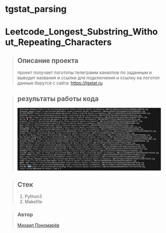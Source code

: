 # tgstat_parsing
# Leetcode_Longest_Substring_Without_Repeating_Characters
>## Описание проекта
>проект получает логотопы телеграмм каналлов по заданным  и выводит названия и ссылки для подключения и ссылку на логотоп
>данные берутся с сайта: https://tgstat.ru

>## результаты работы кода
>![результат работы программы](img/result.png "результат работы программы")

>## Стек
> 1. Python3
> 2. Makefile

>### Автор
>[Михаил Пономарёв](https://github.com/bizarrol423)
